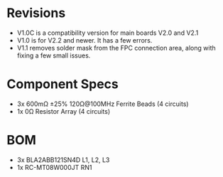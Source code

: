 # Revisions
* V1.0C is a compatibility version for main boards V2.0 and V2.1
* V1.0 is for V2.2 and newer. It has a few errors.
* V1.1 removes solder mask from the FPC connection area, along with fixing a few small issues.

# Component Specs
* 3x 600mΩ ±25% 120Ω@100MHz Ferrite Beads (4 circuits)
* 1x 0Ω Resistor Array (4 circuits)

# BOM
* 3x BLA2ABB121SN4D L1, L2, L3
* 1x RC-MT08W000JT RN1
